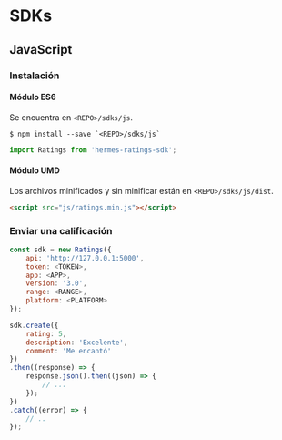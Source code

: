 # SDKs

## JavaScript

### Instalación

#### Módulo ES6

Se encuentra en `<REPO>/sdks/js`.

````
$ npm install --save `<REPO>/sdks/js`
````

```javascript
import Ratings from 'hermes-ratings-sdk';
```

#### Módulo UMD

Los archivos minificados y sin minificar están en `<REPO>/sdks/js/dist`.

```html
<script src="js/ratings.min.js"></script>
```

### Enviar una calificación

```javascript
const sdk = new Ratings({
    api: 'http://127.0.0.1:5000',
    token: <TOKEN>,
    app: <APP>,
    version: '3.0',
    range: <RANGE>,
    platform: <PLATFORM>
});

sdk.create({
    rating: 5,
    description: 'Excelente',
    comment: 'Me encantó'
})
.then((response) => {
    response.json().then((json) => {
        // ...
    });
})
.catch((error) => {
    // ..
});
```